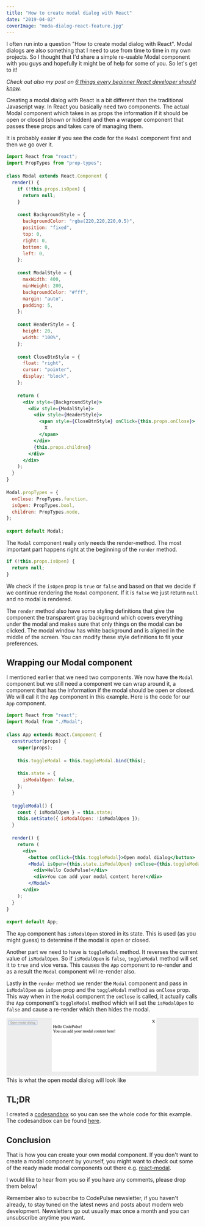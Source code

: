 ```yaml
---
title: "How to create modal dialog with React"
date: "2019-04-02"
coverImage: "moda-dialog-react-feature.jpg"
---
```


I often run into a question "How to create modal dialog with React". Modal dialogs are also something that I need to use from time to time in my own projects. So I thought that I'd share a simple re-usable Modal component with you guys and hopefully it might be of help for some of you. So let's get to it!

_Check out also my post on [6 things every beginner React developer should know](/blog/6-things-every-beginner-react-developer-should-know/)._

Creating a modal dialog with React is a bit different than the traditional Javascript way. In React you basically need two components. The actual Modal component which takes in as props the information if it should be open or closed (shown or hidden) and then a wrapper component that passes these props and takes care of managing them.

It is probably easier if you see the code for the `Modal` component first and then we go over it.

```jsx
import React from "react";
import PropTypes from "prop-types";

class Modal extends React.Component {
  render() {
    if (!this.props.isOpen) {
      return null;
    }

    const BackgroundStyle = {
      backgroundColor: "rgba(220,220,220,0.5)",
      position: "fixed",
      top: 0,
      right: 0,
      bottom: 0,
      left: 0,
    };

    const ModalStyle = {
      maxWidth: 400,
      minHeight: 200,
      backgroundColor: "#fff",
      margin: "auto",
      padding: 5,
    };

    const HeaderStyle = {
      height: 20,
      width: "100%",
    };

    const CloseBtnStyle = {
      float: "right",
      cursor: "pointer",
      display: "block",
    };

    return (
      <div style={BackgroundStyle}>
        <div style={ModalStyle}>
          <div style={HeaderStyle}>
            <span style={CloseBtnStyle} onClick={this.props.onClose}>
              X
            </span>
          </div>
          {this.props.children}
        </div>
      </div>
    );
  }
}

Modal.propTypes = {
  onClose: PropTypes.function,
  isOpen: PropTypes.bool,
  children: PropTypes.node,
};

export default Modal;
```

The `Modal` component really only needs the render-method. The most important part happens right at the beginning of the `render` method.

```jsx
if (!this.props.isOpen) {
  return null;
}
```

We check if the `isOpen` prop is `true` or `false` and based on that we decide if we continue rendering the `Modal` component. If it is `false` we just return `null` and no modal is rendered.

The `render` method also have some styling definitions that give the component the transparent gray background which covers everything under the modal and makes sure that only things on the modal can be clicked. The modal window has white background and is aligned in the middle of the screen. You can modify these style definitions to fit your preferences.

## Wrapping our Modal component

I mentioned earlier that we need two components. We now have the `Modal` component but we still need a component we can wrap around it, a component that has the information if the modal should be open or closed. We will call it the `App` component in this example. Here is the code for our `App` component.

```jsx
import React from "react";
import Modal from "./Modal";

class App extends React.Component {
  constructor(props) {
    super(props);

    this.toggleModal = this.toggleModal.bind(this);

    this.state = {
      isModalOpen: false,
    };
  }

  toggleModal() {
    const { isModalOpen } = this.state;
    this.setState({ isModalOpen: !isModalOpen });
  }

  render() {
    return (
      <div>
        <button onClick={this.toggleModal}>Open modal dialog</button>
        <Modal isOpen={this.state.isModalOpen} onClose={this.toggleModal}>
          <div>Hello CodePulse!</div>
          <div>You can add your modal content here!</div>
        </Modal>
      </div>
    );
  }
}

export default App;
```

The `App` component has `isModalOpen` stored in its state. This is used (as you might guess) to determine if the modal is open or closed.

Another part we need to have is `toggleModal` method. It reverses the current value of `isModalOpen`. So if `isModalOpen` is `false`, `toggleModal` method will set it to `true` and vice versa. This causes the `App` component to re-render and as a result the `Modal` component will re-render also.

Lastly in the `render` method we render the `Modal` component and pass in `isModalOpen` as `isOpen` prop and the `toggleModal` method as `onClose` prop. This way when in the `Modal` component the `onClose` is called, it actually calls the `App` component's `toggleModal` method which will set the `isModalOpen` to `false` and cause a re-render which then hides the modal.

![Modal dialog in React](./images/modal-dialog-react-e1554235151404-1024x307.png)This is what the open modal dialog will look like

## TL;DR

I created a [codesandbox](/blog/online-code-editor-every-web-developer-should-know-about/) so you can see the whole code for this example. The codesandbox can be found [here](https://codesandbox.io/embed/w72z3p63ql).

## Conclusion

That is how you can create your own modal component. If you don't want to create a modal component by yourself, you might want to check out some of the ready made modal components out there e.g. [react-modal](https://github.com/reactjs/react-modal).

I would like to hear from you so if you have any comments, please drop them below!

Remember also to subscribe to CodePulse newsletter, if you haven't already, to stay tuned on the latest news and posts about modern web development. Newsletters go out usually max once a month and you can unsubscribe anytime you want.
